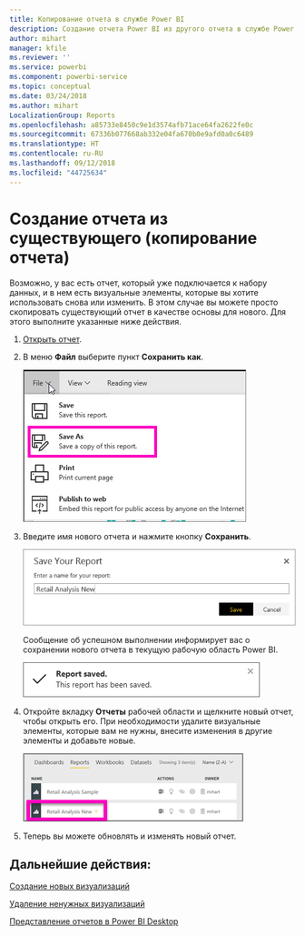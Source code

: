 ```yaml
---
title: Копирование отчета в службе Power BI
description: Создание отчета Power BI из другого отчета в службе Power BI.
author: mihart
manager: kfile
ms.reviewer: ''
ms.service: powerbi
ms.component: powerbi-service
ms.topic: conceptual
ms.date: 03/24/2018
ms.author: mihart
LocalizationGroup: Reports
ms.openlocfilehash: a85733e8450c9e1d3574afb71ace64fa2622fe0c
ms.sourcegitcommit: 67336b077668ab332e04fa670b0e9afd0a0c6489
ms.translationtype: HT
ms.contentlocale: ru-RU
ms.lasthandoff: 09/12/2018
ms.locfileid: "44725634"
---
```

# <a name="create-a-new-report-from-an-existing-report-copy-a-report"></a>Создание отчета из существующего (копирование отчета)
Возможно, у вас есть отчет, который уже подключается к набору данных, и в нем есть визуальные элементы, которые вы хотите использовать снова или изменить.  В этом случае вы можете просто скопировать существующий отчет в качестве основы для нового.  Для этого выполните указанные ниже действия.

1. [Открыть отчет](service-report-open.md).
2. В меню **Файл** выберите пункт **Сохранить как**.
   
   ![](media/power-bi-report-copy/powerbi-save-as.png)
3. Введите имя нового отчета и нажмите кнопку **Сохранить**.
   
   ![](media/power-bi-report-copy/savereport.png)
   
   Сообщение об успешном выполнении информирует вас о сохранении нового отчета в текущую рабочую область Power BI.
   
   ![](media/power-bi-report-copy/savesuccess1.png)
4. Откройте вкладку **Отчеты** рабочей области и щелкните новый отчет, чтобы открыть его. При необходимости удалите визуальные элементы, которые вам не нужны, внесите изменения в другие элементы и добавьте новые.
   
   ![](media/power-bi-report-copy/power-bi-workspace.png)
5. Теперь вы можете обновлять и изменять новый отчет.

## <a name="next-steps"></a>Дальнейшие действия:
[Создание новых визуализаций](visuals/power-bi-report-add-visualizations-ii.md)

[Удаление ненужных визуализаций](service-delete.md)

[Представление отчетов в Power BI Desktop](desktop-report-view.md)
